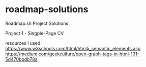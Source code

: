# roadmap-solutions
Roadmap.sh Project Solutions

Project 1 - Singple-Page CV

resources I used: 
https://www.w3schools.com/html/html5_semantic_elements.asp
https://medium.com/geekculture/open-graph-tags-in-html-101-5d470bbdb78a
